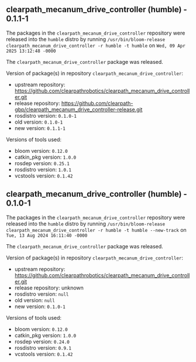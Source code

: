## clearpath_mecanum_drive_controller (humble) - 0.1.1-1

The packages in the `clearpath_mecanum_drive_controller` repository were released into the `humble` distro by running `/usr/bin/bloom-release clearpath_mecanum_drive_controller -r humble -t humble` on `Wed, 09 Apr 2025 13:12:48 -0000`

The `clearpath_mecanum_drive_controller` package was released.

Version of package(s) in repository `clearpath_mecanum_drive_controller`:

- upstream repository: https://github.com/clearpathrobotics/clearpath_mecanum_drive_controller.git
- release repository: https://github.com/clearpath-gbp/clearpath_mecanum_drive_controller-release.git
- rosdistro version: `0.1.0-1`
- old version: `0.1.0-1`
- new version: `0.1.1-1`

Versions of tools used:

- bloom version: `0.12.0`
- catkin_pkg version: `1.0.0`
- rosdep version: `0.25.1`
- rosdistro version: `1.0.1`
- vcstools version: `0.1.42`


## clearpath_mecanum_drive_controller (humble) - 0.1.0-1

The packages in the `clearpath_mecanum_drive_controller` repository were released into the `humble` distro by running `/usr/bin/bloom-release clearpath_mecanum_drive_controller -r humble -t humble --new-track` on `Tue, 13 Aug 2024 16:11:40 -0000`

The `clearpath_mecanum_drive_controller` package was released.

Version of package(s) in repository `clearpath_mecanum_drive_controller`:

- upstream repository: https://github.com/clearpathrobotics/clearpath_mecanum_drive_controller.git
- release repository: unknown
- rosdistro version: `null`
- old version: `null`
- new version: `0.1.0-1`

Versions of tools used:

- bloom version: `0.12.0`
- catkin_pkg version: `1.0.0`
- rosdep version: `0.24.0`
- rosdistro version: `0.9.1`
- vcstools version: `0.1.42`


